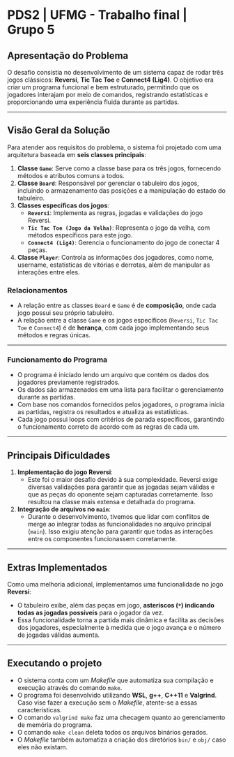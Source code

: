 # PDS2 | UFMG - Trabalho final | Grupo 5

## **Apresentação do Problema**
O desafio consistia no desenvolvimento de um sistema capaz de rodar três jogos clássicos: **Reversi**, **Tic Tac Toe** e **Connect4 (Lig4)**. O objetivo era criar um programa funcional e bem estruturado, permitindo que os jogadores interajam por meio de comandos, registrando estatísticas e proporcionando uma experiência fluida durante as partidas.

---

## **Visão Geral da Solução**
Para atender aos requisitos do problema, o sistema foi projetado com uma arquitetura baseada em **seis classes principais**:

1. **Classe `Game`**: Serve como a classe base para os três jogos, fornecendo métodos e atributos comuns a todos.
2. **Classe `Board`**: Responsável por gerenciar o tabuleiro dos jogos, incluindo o armazenamento das posições e a manipulação do estado do tabuleiro.
3. **Classes específicas dos jogos**:
   - **`Reversi`**: Implementa as regras, jogadas e validações do jogo Reversi.
   - **`Tic Tac Toe (Jogo da Velha)`**: Representa o jogo da velha, com métodos específicos para este jogo.
   - **`Connect4 (Lig4)`**: Gerencia o funcionamento do jogo de conectar 4 peças.
4. **Classe `Player`**: Controla as informações dos jogadores, como nome, username, estatísticas de vitórias e derrotas, além de manipular as interações entre eles.

### **Relacionamentos**
- A relação entre as classes `Board` e `Game` é de **composição**, onde cada jogo possui seu próprio tabuleiro.
- A relação entre a classe `Game` e os jogos específicos (`Reversi`, `Tic Tac Toe` e `Connect4`) é de **herança**, com cada jogo implementando seus métodos e regras únicas.

---

### **Funcionamento do Programa**
- O programa é iniciado lendo um arquivo que contém os dados dos jogadores previamente registrados.
- Os dados são armazenados em uma lista para facilitar o gerenciamento durante as partidas.
- Com base nos comandos fornecidos pelos jogadores, o programa inicia as partidas, registra os resultados e atualiza as estatísticas.
- Cada jogo possui loops com critérios de parada específicos, garantindo o funcionamento correto de acordo com as regras de cada um.

---

## **Principais Dificuldades**
1. **Implementação do jogo Reversi**:
   - Este foi o maior desafio devido à sua complexidade. Reversi exige diversas validações para garantir que as jogadas sejam válidas e que as peças do oponente sejam capturadas corretamente. Isso resultou na classe mais extensa e detalhada do programa.
2. **Integração de arquivos no `main`**:
   - Durante o desenvolvimento, tivemos que lidar com conflitos de merge ao integrar todas as funcionalidades no arquivo principal (`main`). Isso exigiu atenção para garantir que todas as interações entre os componentes funcionassem corretamente.

---

## **Extras Implementados**
Como uma melhoria adicional, implementamos uma funcionalidade no jogo **Reversi**:
- O tabuleiro exibe, além das peças em jogo, **asteriscos (`*`) indicando todas as jogadas possíveis** para o jogador da vez.
- Essa funcionalidade torna a partida mais dinâmica e facilita as decisões dos jogadores, especialmente à medida que o jogo avança e o número de jogadas válidas aumenta.

--- 

## **Executando o projeto**
- O sistema conta com um *Makefile* que automatiza sua compilação e execução através do comando `make`.
- O programa foi desenvolvido utilizando **WSL**, **g++**, **C++11** e **Valgrind**. Caso vise fazer a execução sem o *Makefile*, atente-se a essas características. 
- O comando `valgrind make` faz uma checagem quanto ao gerenciamento de memória do programa.
- O comando `make clean` deleta todos os arquivos binários gerados.
- O *Makefile* também automatiza a criação dos diretórios `bin/` e `obj/` caso eles não existam.
